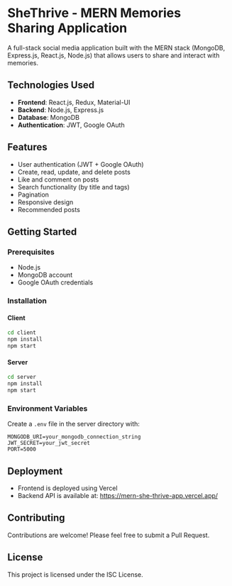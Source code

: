 # SheThrive - MERN Memories Sharing Application

A full-stack social media application built with the MERN stack (MongoDB, Express.js, React.js, Node.js) that allows users to share and interact with memories.

## Technologies Used

- **Frontend**: React.js, Redux, Material-UI
- **Backend**: Node.js, Express.js
- **Database**: MongoDB
- **Authentication**: JWT, Google OAuth

## Features

- User authentication (JWT + Google OAuth)
- Create, read, update, and delete posts
- Like and comment on posts
- Search functionality (by title and tags)
- Pagination
- Responsive design
- Recommended posts

## Getting Started

### Prerequisites

- Node.js
- MongoDB account
- Google OAuth credentials

### Installation

#### Client

```bash
cd client
npm install
npm start
```

#### Server

```bash
cd server
npm install
npm start
```

### Environment Variables

Create a `.env` file in the server directory with:

```
MONGODB_URI=your_mongodb_connection_string
JWT_SECRET=your_jwt_secret
PORT=5000
```

## Deployment

- Frontend is deployed using Vercel
- Backend API is available at: https://mern-she-thrive-app.vercel.app/

## Contributing

Contributions are welcome! Please feel free to submit a Pull Request.

## License

This project is licensed under the ISC License.
